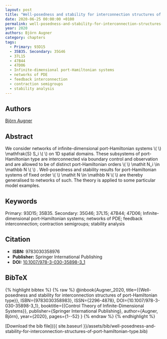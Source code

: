 ```yaml
---
layout: post
title: "Well-posedness and stability for interconnection structures of port-Hamiltonian type"
date: 2020-06-25 00:00:00 +0100
permalink: well-posedness-and-stability-for-interconnection-structures-of-port-hamiltonian-type
year: 2020
authors: Björn Augner
category: chapters
tags:
  - Primary: 93D15
  - 35B35. Secondary: 35G46
  - 37L15
  - 47B44
  - 47D06
  - Infinite-dimensional port-Hamiltonian systems
  - networks of PDE
  - feedback interconnection
  - contraction semigroups
  - stability analysis
---
```

 
## Authors
[Björn Augner](authors/bjorn-augner)
 
## Abstract
We consider networks of infinite-dimensional port-Hamiltonian systems \\(  \\) \mathfrak{S} S_i \\(  \\) on 1D spatial domains. These subsystems of port-Hamiltonian type are interconnected via boundary control and observation and are allowed to be of distinct port-Hamiltonian orders \\(  \\) \mathit N_i \in \mathbb N \\(  \\) . Well-posedness and stability results for port-Hamiltonian systems of fixed order \\(  \\) \mathit N \in \mathbb N \\(  \\) are thereby generalised to networks of such. The  theory is applied to some particular model examples.
 
## Keywords
Primary: 93D15; 35B35. Secondary: 35G46; 37L15; 47B44; 47D06; Infinite-dimensional port-Hamiltonian systems; networks of PDE; feedback interconnection; contraction semigroups; stability analysis
 
## Citation
- **ISBN:** 9783030358976
- **Publisher:** Springer International Publishing
- **DOI:** [10.1007/978-3-030-35898-3_1](https://doi.org/10.1007/978-3-030-35898-3_1)
 
## BibTeX
{% highlight bibtex %}
{% raw %}
@inbook{Augner_2020,
  title={{Well-posedness and stability for interconnection structures of port-Hamiltonian type}},
  ISBN={9783030358983},
  ISSN={2296-4878},
  DOI={10.1007/978-3-030-35898-3_1},
  booktitle={{Control Theory of Infinite-Dimensional Systems}},
  publisher={Springer International Publishing},
  author={Augner, Björn},
  year={2020},
  pages={1--52}
}
{% endraw %}
{% endhighlight %}
 
[Download the bib file]({{ site.baseurl }}/assets/bib/well-posedness-and-stability-for-interconnection-structures-of-port-hamiltonian-type.bib)
 
